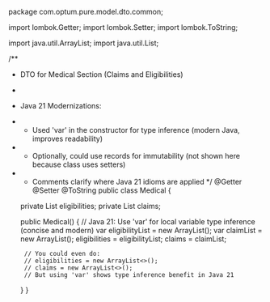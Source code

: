package com.optum.pure.model.dto.common;

import lombok.Getter;
import lombok.Setter;
import lombok.ToString;

import java.util.ArrayList;
import java.util.List;

/**
 * DTO for Medical Section (Claims and Eligibilities)
 *
 * Java 21 Modernizations:
 * - Used 'var' in the constructor for type inference (modern Java, improves readability)
 * - Optionally, could use records for immutability (not shown here because class uses setters)
 * - Comments clarify where Java 21 idioms are applied
 */
@Getter
@Setter
@ToString
public class Medical {

    private List<MedEligibilityDto> eligibilities;
    private List<MedClaimDto> claims;

    public Medical() {
        // Java 21: Use 'var' for local variable type inference (concise and modern)
        var eligibilityList = new ArrayList<MedEligibilityDto>();
        var claimList = new ArrayList<MedClaimDto>();
        eligibilities = eligibilityList;
        claims = claimList;

        // You could even do:
        // eligibilities = new ArrayList<>();
        // claims = new ArrayList<>();
        // But using 'var' shows type inference benefit in Java 21
    }
}
